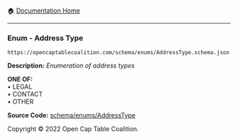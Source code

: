 :house: [Documentation Home](/docs/README.md)

---

### Enum - Address Type

`https://opencaptablecoalition.com/schema/enums/AddressType.schema.json`

**Description:** _Enumeration of address types_

**ONE OF:**</br>&bull; LEGAL </br>&bull; CONTACT </br>&bull; OTHER

**Source Code:** [schema/enums/AddressType](/schema/enums/AddressType.schema.json)

Copyright © 2022 Open Cap Table Coalition.
